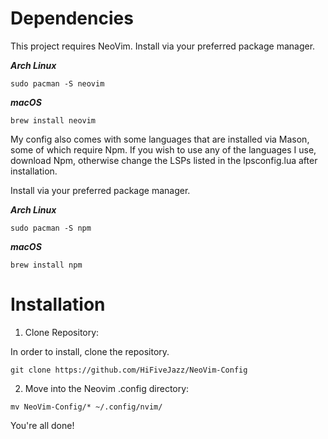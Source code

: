 # Dependencies
This project requires NeoVim. Install via your preferred package manager.

***Arch Linux***

`sudo pacman -S neovim`

***macOS***

`brew install neovim`

My config also comes with some languages that are installed via Mason, some of which require Npm. If you wish to use any of the languages I use, download Npm, otherwise change the LSPs listed in the lpsconfig.lua after installation.

Install via your preferred package manager.

***Arch Linux***

`sudo pacman -S npm`

***macOS***

`brew install npm`

# Installation
1. Clone Repository:

In order to install, clone the repository.

`git clone https://github.com/HiFiveJazz/NeoVim-Config`

2. Move into the Neovim .config directory:

`mv NeoVim-Config/* ~/.config/nvim/`

You're all done!
